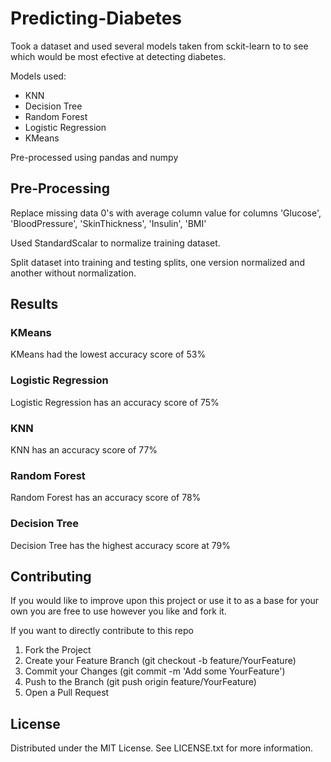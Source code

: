 # Predicting-Diabetes

Took a dataset and used several models taken from sckit-learn to to see which would be most efective at detecting diabetes. 

Models used:
- KNN
- Decision Tree
- Random Forest
- Logistic Regression
- KMeans

Pre-processed using pandas and numpy

## Pre-Processing

Replace missing data 0's with average column value for columns 'Glucose', 'BloodPressure', 'SkinThickness', 'Insulin', 'BMI'

Used StandardScalar to normalize training dataset.

Split dataset into training and testing splits, one version normalized and another without normalization.

## Results

### KMeans

KMeans had the lowest accuracy score of 53%

### Logistic Regression

Logistic Regression has an accuracy score of 75%

### KNN

KNN has an accuracy score of 77%

### Random Forest

Random Forest has an accuracy score of 78%

### Decision Tree
Decision Tree has the highest accuracy score at 79%


## Contributing

If you would like to improve upon this project or use it to as a base for your own you are free to use however you like and fork it.

If you want to directly contribute to this repo

1. Fork the Project
2. Create your Feature Branch (git checkout -b feature/YourFeature)
3. Commit your Changes (git commit -m 'Add some YourFeature')
4. Push to the Branch (git push origin feature/YourFeature)
5. Open a Pull Request

## License
Distributed under the MIT License. See LICENSE.txt for more information.
